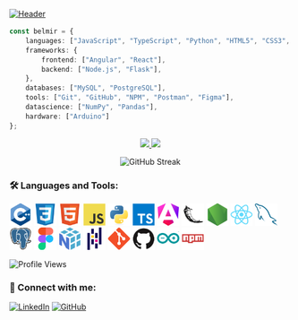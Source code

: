 [![Header](https://readme-typing-svg.herokuapp.com?font=Fira+Code&pause=1000&color=2DBAFC&width=435&lines=Hi+👋+I'm+Belmir;Web+Developer;Always+learning+new+things)](https://github.com/belmirzahirovic)

```typescript
const belmir = {
    languages: ["JavaScript", "TypeScript", "Python", "HTML5", "CSS3", "C++"],
    frameworks: {
        frontend: ["Angular", "React"],
        backend: ["Node.js", "Flask"],
    },
    databases: ["MySQL", "PostgreSQL"],
    tools: ["Git", "GitHub", "NPM", "Postman", "Figma"],
    datascience: ["NumPy", "Pandas"],
    hardware: ["Arduino"]
};
```

<p align="center">
  <a href="https://github.com/belmirzahirovic">
    <img height="180em" src="https://github-readme-stats.vercel.app/api?username=belmirzahirovic&show_icons=true&theme=radical&include_all_commits=true&count_private=true"/>
    <img height="180em" src="https://github-readme-stats.vercel.app/api/top-langs/?username=belmirzahirovic&layout=compact&langs_count=8&theme=radical"/>
  </a>
</p>

<p align="center">
  <img src="https://github-readme-streak-stats.herokuapp.com/?user=belmirzahirovic&theme=radical" alt="GitHub Streak" />
</p>

### 🛠️ Languages and Tools:
<p align="left">
<img src="https://raw.githubusercontent.com/devicons/devicon/master/icons/cplusplus/cplusplus-original.svg" alt="c++" width="40" height="40"/>
<img src="https://raw.githubusercontent.com/devicons/devicon/master/icons/css3/css3-original.svg" alt="css3" width="40" height="40"/>
<img src="https://raw.githubusercontent.com/devicons/devicon/master/icons/html5/html5-original.svg" alt="html5" width="40" height="40"/>
<img src="https://raw.githubusercontent.com/devicons/devicon/master/icons/javascript/javascript-original.svg" alt="javascript" width="40" height="40"/>
<img src="https://raw.githubusercontent.com/devicons/devicon/master/icons/python/python-original.svg" alt="python" width="40" height="40"/>
<img src="https://raw.githubusercontent.com/devicons/devicon/master/icons/typescript/typescript-original.svg" alt="typescript" width="40" height="40"/>
<img src="https://raw.githubusercontent.com/devicons/devicon/master/icons/angular/angular-original.svg" alt="angular" width="40" height="40"/>
<img src="https://raw.githubusercontent.com/devicons/devicon/master/icons/flask/flask-original.svg" alt="flask" width="40" height="40"/>
<img src="https://raw.githubusercontent.com/devicons/devicon/master/icons/nodejs/nodejs-original.svg" alt="nodejs" width="40" height="40"/>
<img src="https://raw.githubusercontent.com/devicons/devicon/master/icons/react/react-original.svg" alt="react" width="40" height="40"/>
<img src="https://raw.githubusercontent.com/devicons/devicon/master/icons/mysql/mysql-original.svg" alt="mysql" width="40" height="40"/>
<img src="https://raw.githubusercontent.com/devicons/devicon/master/icons/postgresql/postgresql-original.svg" alt="postgres" width="40" height="40"/>
<img src="https://raw.githubusercontent.com/devicons/devicon/master/icons/figma/figma-original.svg" alt="figma" width="40" height="40"/>
<img src="https://raw.githubusercontent.com/devicons/devicon/master/icons/numpy/numpy-original.svg" alt="numpy" width="40" height="40"/>
<img src="https://raw.githubusercontent.com/devicons/devicon/master/icons/pandas/pandas-original.svg" alt="pandas" width="40" height="40"/>
<img src="https://raw.githubusercontent.com/devicons/devicon/master/icons/git/git-original.svg" alt="git" width="40" height="40"/>
<img src="https://raw.githubusercontent.com/devicons/devicon/master/icons/github/github-original.svg" alt="github" width="40" height="40"/>
<img src="https://raw.githubusercontent.com/devicons/devicon/master/icons/arduino/arduino-original.svg" alt="arduino" width="40" height="40"/>
<img src="https://raw.githubusercontent.com/devicons/devicon/master/icons/npm/npm-original-wordmark.svg" alt="npm" width="40" height="40"/>
</p>

![Profile Views](https://komarev.com/ghpvc/?username=belmirzahirovic&color=brightgreen)

### 🤝 Connect with me:
[![LinkedIn](https://img.shields.io/badge/-LinkedIn-0077B5?style=flat&logo=LinkedIn&logoColor=white)](https://www.linkedin.com/in/belmir-zahirovic/)
[![GitHub](https://img.shields.io/badge/-GitHub-181717?style=flat&logo=GitHub&logoColor=white)](https://github.com/belmirzahirovic)

